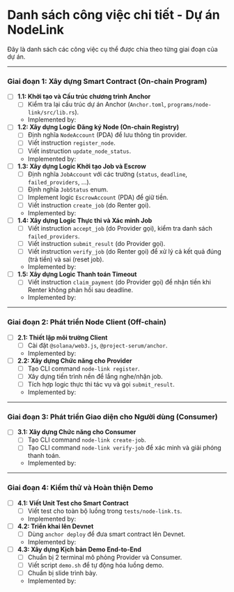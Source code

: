 # Danh sách công việc chi tiết - Dự án NodeLink

Đây là danh sách các công việc cụ thể được chia theo từng giai đoạn của dự án.

---

### Giai đoạn 1: Xây dựng Smart Contract (On-chain Program)

- [ ] **1.1: Khởi tạo và Cấu trúc chương trình Anchor**
  - [ ] Kiểm tra lại cấu trúc dự án Anchor (`Anchor.toml`, `programs/node-link/src/lib.rs`).
  - Implemented by: 
- [ ] **1.2: Xây dựng Logic Đăng ký Node (On-chain Registry)**
  - [ ] Định nghĩa `NodeAccount` (PDA) để lưu thông tin provider.
  - [ ] Viết instruction `register_node`.
  - [ ] Viết instruction `update_node_status`.
  - Implemented by: 
- [ ] **1.3: Xây dựng Logic Khởi tạo Job và Escrow**
  - [ ] Định nghĩa `JobAccount` với các trường (`status`, `deadline`, `failed_providers`, ...).
  - [ ] Định nghĩa `JobStatus` enum.
  - [ ] Implement logic `EscrowAccount` (PDA) để giữ tiền.
  - [ ] Viết instruction `create_job` (do Renter gọi).
  - Implemented by: 
- [ ] **1.4: Xây dựng Logic Thực thi và Xác minh Job**
  - [ ] Viết instruction `accept_job` (do Provider gọi), kiểm tra danh sách `failed_providers`.
  - [ ] Viết instruction `submit_result` (do Provider gọi).
  - [ ] Viết instruction `verify_job` (do Renter gọi) để xử lý cả kết quả đúng (trả tiền) và sai (reset job).
  - Implemented by: 
- [ ] **1.5: Xây dựng Logic Thanh toán Timeout**
  - [ ] Viết instruction `claim_payment` (do Provider gọi) để nhận tiền khi Renter không phản hồi sau deadline.
  - Implemented by: 

---

### Giai đoạn 2: Phát triển Node Client (Off-chain)

- [ ] **2.1: Thiết lập môi trường Client**
  - [ ] Cài đặt `@solana/web3.js`, `@project-serum/anchor`.
  - Implemented by: 
- [ ] **2.2: Xây dựng Chức năng cho Provider**
  - [ ] Tạo CLI command `node-link register`.
  - [ ] Xây dựng tiến trình nền để lắng nghe/nhận job.
  - [ ] Tích hợp logic thực thi tác vụ và gọi `submit_result`.
  - Implemented by: 

---

### Giai đoạn 3: Phát triển Giao diện cho Người dùng (Consumer)

- [ ] **3.1: Xây dựng Chức năng cho Consumer**
  - [ ] Tạo CLI command `node-link create-job`.
  - [ ] Tạo CLI command `node-link verify-job` để xác minh và giải phóng thanh toán.
  - Implemented by: 

---

### Giai đoạn 4: Kiểm thử và Hoàn thiện Demo

- [ ] **4.1: Viết Unit Test cho Smart Contract**
  - [ ] Viết test cho toàn bộ luồng trong `tests/node-link.ts`.
  - Implemented by: 
- [ ] **4.2: Triển khai lên Devnet**
  - [ ] Dùng `anchor deploy` để đưa smart contract lên Devnet.
  - Implemented by: 
- [ ] **4.3: Xây dựng Kịch bản Demo End-to-End**
  - [ ] Chuẩn bị 2 terminal mô phỏng Provider và Consumer.
  - [ ] Viết script `demo.sh` để tự động hóa luồng demo.
  - [ ] Chuẩn bị slide trình bày.
  - Implemented by: 